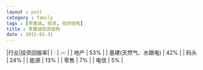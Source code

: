 ```yaml
---
layout : post
category : family
tags : [李嘉诚, 投资, 投资结构]
title : 李嘉诚投资结构
date : 2015-01-31
---
```


|行业|投资回报率|
| : | :-: |
|  地产       | 53% |
|  基建(天然气、水跟电) | 42% |
|  码头                | 24% |
|  能源              | 13% |
|  零售              | 7%   |
|  电信              | 5%   | 

